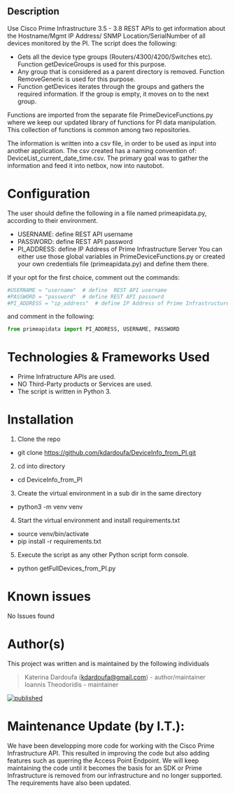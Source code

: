 
## Description 

Use Cisco Prime Infrastructure 3.5 - 3.8 REST APIs to get information about the Hostname/Mgmt IP Address/ SNMP Location/SerialNumber of all devices monitored by the PI. The script does the following:
-	Gets all the device type groups (Routers/4300/4200/Switches etc). Function getDeviceGroups is used for this purpose.
-	Any group that is considered as a parent directory is removed. Function RemoveGeneric is used for this purpose.
-	Function getDevices iterates through the groups and gathers the required information. If the group is empty, it moves on to the next group.

Functions are imported from the separate file PrimeDeviceFunctions.py where we keep our updated library of functions for PI data manipulation.
This collection of functions is common among two repositories.

The information is written into a csv file, in order to be used as input into another application. The csv created has a naming convention of:
DeviceList_current_date_time.csv. 
The primary goal was to gather the information and feed it into netbox, now into nautobot.

# Configuration
The user should define the following in a file named primeapidata.py, according to their environment.
- USERNAME: define REST API username
- PASSWORD: define REST API password
- PI_ADDRESS: define IP Address of Prime Infrastructure Server
You can either use those global variables in PrimeDeviceFunctions.py or created your own credentials file (primeapidata.py) and define them there.

If your opt for the first choice, comment out  the commands:
```python
#USERNAME = "username"  # define  REST API username
#PASSWORD = "password"  # define REST API passowrd
#PI_ADDRESS = "ip_address"  # define IP Address of Prime Infrastructure Server
```
and comment in the following:
```python
from primeapidata import PI_ADDRESS, USERNAME, PASSWORD
```
# Technologies & Frameworks Used
* Prime Infratructure APIs are used.
* NO Third-Party products or Services are used.
* The script is written in Python 3.

# Installation
1. Clone the repo
  * git clone https://github.com/kdardoufa/DeviceInfo_from_PI.git

2. cd into directory
  * cd DeviceInfo_from_PI

3. Create the virtual environment in a sub dir in the same directory
  * python3 -m venv venv

4. Start the virtual environment and install requirements.txt
  * source venv/bin/activate
  * pip install -r requirements.txt

5. Execute the script as any other Python script form console. 
  * python getFullDevices_from_PI.py

# Known issues
No Issues found

# Author(s)
This project was written and is maintained by the following individuals
> Katerina Dardoufa (kdardoufa@gmail.com) - author/maintainer
> Ioannis Theodoridis - maintainer


[![published](https://static.production.devnetcloud.com/codeexchange/assets/images/devnet-published.svg)](https://developer.cisco.com/codeexchange/github/repo/kdardoufa/DeviceInfo_from_PI)

# Maintenance Update (by I.T.):
We have been developping more code for working with the Cisco Prime Infrastructure API. This resulted in improving the code but also adding features such as querring the Access Point Endpoint. We will keep maintaining the code until it becomes the basis for an SDK or Prime Infrastructure is removed from our infrastructure and no longer supported.
The requirements have also been updated.
